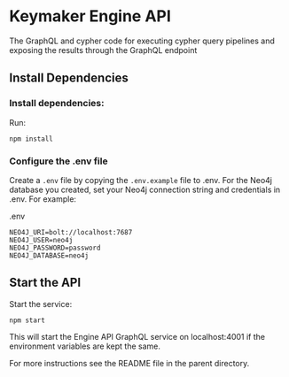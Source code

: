 # Keymaker Engine API

The GraphQL and cypher code for executing cypher query pipelines and exposing the results through the GraphQL endpoint

## Install Dependencies

### Install dependencies:

Run:

```
npm install
```

### Configure the .env file

Create a `.env` file by copying the `.env.example` file to .env. For the Neo4j database you created, set your Neo4j connection string and credentials in .env. For example:

.env

```
NEO4J_URI=bolt://localhost:7687
NEO4J_USER=neo4j
NEO4J_PASSWORD=password
NEO4J_DATABASE=neo4j
```

## Start the API

Start the service:

```
npm start
```

This will start the Engine API GraphQL service on localhost:4001 if the environment variables are kept the same.

For more instructions see the README file in the parent directory.